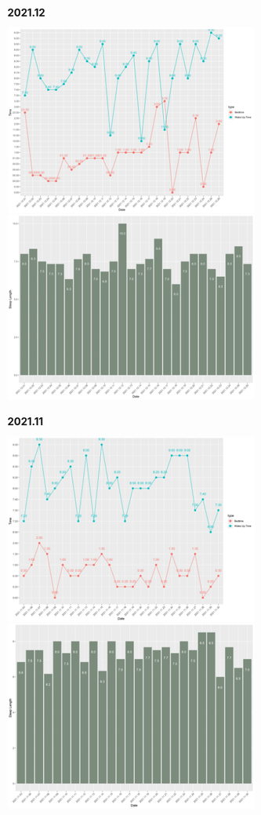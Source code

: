 
## 2021.12
![](plot/2021_12_sleep_time.png)
![](plot/2021_12_sleep_length.png)

## 2021.11
![](plot/2021_11_sleep_time.png)
![](plot/2021_11_sleep_length.png)

